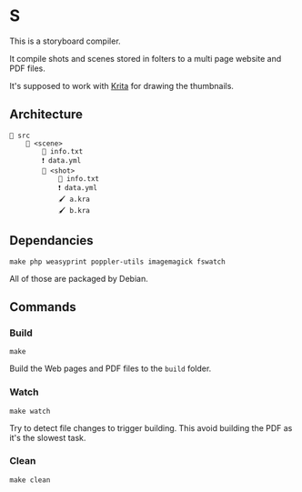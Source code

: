 # S

This is a storyboard compiler.

It compile shots and scenes stored in folters to a multi page website and PDF files.

It's supposed to work with [Krita](https://krita.org) for drawing the thumbnails.

Architecture
------------

    📁 src
        📁 <scene>
            📄 info.txt
            ❗ data.yml
            📁 <shot>
                📄 info.txt
                ❗ data.yml
                🖌️ a.kra
                🖌️ b.kra

Dependancies
------------

```
make php weasyprint poppler-utils imagemagick fswatch
```

All of those are packaged by Debian.

Commands
--------

### Build

```
make
```

Build the Web pages and PDF files to the `build` folder.

### Watch

```
make watch
```

Try to detect file changes to trigger building. This avoid building the PDF as it's the slowest task.

### Clean

```
make clean
```



